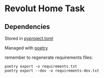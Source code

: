 # Revolut Home Task

## Dependencies

Stored in [pyproject.toml](pyproject.toml)

Managed with [poetry][poetry]

remember to regenerate requirements files:
```shell
poetry export -o requirements.txt
poetry export --dev -o requirements-dev.txt
```



[poetry]: https://python-poetry.org
